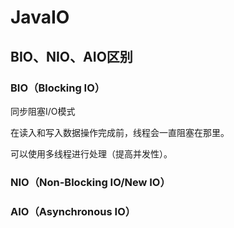 # JavaIO

## BIO、NIO、AIO区别

### BIO（Blocking IO）

同步阻塞I/O模式

在读入和写入数据操作完成前，线程会一直阻塞在那里。

可以使用多线程进行处理（提高并发性）。

### NIO（Non-Blocking IO/New IO）



### AIO（Asynchronous IO）





